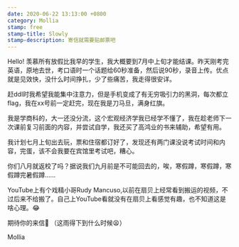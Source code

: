 ```yaml
---
date: 2020-06-22 13:13:00 +0800
category: Mollia
stamp: free
stamp-title: Slowly
stamp-description: 寄信就需要贴邮票吧
---
```


<p>
Hello!
羡慕所有放假比我早的学生，我大概要到7月中上旬才能结课。昨天刚考完英语，原地去世，考口语时一个话题给60秒准备，然后说90秒，录音上传。优点就是见效快，没什么时间挣扎，少了些痛苦，我走得很安详。

赶ddl时我希望我能集中注意力，但是手机变成了有无穷吸引力的黑洞，每次都立flag，我在xx号前一定赶完，现在我是刀马旦，满身红旗。

我是学商科的，大一还没分流，这个宏观经济学我已经学不懂了，我在趁老师下一次课前复习前面的内容，并尝试自学，我还买了高鸿业的书来辅助，希望有用。

我计划七月上旬出去玩，票和住宿都订好了，发现还有两门课没说考试时间和内容，完蛋，该不会我要在宾馆里考试吧，糟心。

你们八月就返校了吗？据说我们九月前是不可能回去的，唉，寒假蹲，寒假蹲，寒假蹲完暑假蹲……

YouTube上有个戏精小哥Rudy Mancuso,以前在扇贝上经常看到搬运的视频，不过后来不给搬了。自己上YouTube看就没有在扇贝上看感觉有趣，也不知道这是啥心理。😂

期待你的来信📩
（这雨得下到什么时候😫）

Mollia



</p>